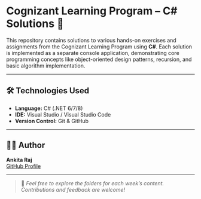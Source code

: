 # Cognizant Learning Program – C# Solutions 🚀

This repository contains solutions to various hands-on exercises and assignments from the Cognizant Learning Program using **C#**. Each solution is implemented as a separate console application, demonstrating core programming concepts like object-oriented design patterns, recursion, and basic algorithm implementation.

---

## 🛠 Technologies Used

- **Language:** C# (.NET 6/7/8)  
- **IDE:** Visual Studio / Visual Studio Code  
- **Version Control:** Git & GitHub

---

## 👩‍💻 Author

**Ankita Raj**  
[GitHub Profile](https://github.com/Ankitaraj15)

---

> 📌 _Feel free to explore the folders for each week’s content. Contributions and feedback are welcome!_
